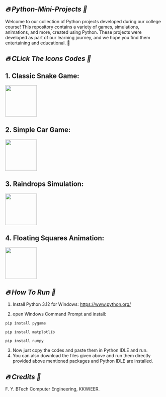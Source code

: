 ## *🔥 Python-Mini-Projects 🎴*


Welcome to our collection of Python projects developed during our college course! This repository contains a variety of games, simulations, animations, and more, created using Python. These projects were developed as part of our learning journey, and we hope you find them entertaining and educational. 🚀


## *🔥 CLick The Icons Codes 🎴*


## 1. Classic Snake Game:

<a href="https://github.com/Hrishikesh-Gavai/Python-Mini-Projects/blob/main/Mini%20Project%20Codes/Snake%20Game.py">
    <img src="https://github.com/Hrishikesh-Gavai/Python-Mini-Projects/assets/168000487/1ed6810d-bafa-46aa-a499-acd7f24b6c6f" width="100" height="100">
</a>



## 2. Simple Car Game:

<a href="https://github.com/Hrishikesh-Gavai/Python-Mini-Projects/blob/main/Mini%20Project%20Codes/Simple%20Car%20Game.py">
    <img src="https://github.com/Hrishikesh-Gavai/Python-Mini-Projects/assets/168000487/9e96aa2d-bf18-48c0-807c-a4c2bbaed9cb" width="100" height="100">
</a>



## 3. Raindrops Simulation:

<a href="https://github.com/Hrishikesh-Gavai/Python-Mini-Projects/blob/main/Mini%20Project%20Codes/Raindrops%20Simulation.py">
    <img src="https://github.com/Hrishikesh-Gavai/Python-Mini-Projects/assets/168000487/ecda9e5b-6ef6-4f40-8448-28bb52c0fafc" width="100" height="100">
</a>



## 4. Floating Squares Animation:

<a href="https://github.com/Hrishikesh-Gavai/Python-Mini-Projects/blob/main/Mini%20Project%20Codes/Floating%20Squares%20Animation.py">
    <img src="https://github.com/Hrishikesh-Gavai/Python-Mini-Projects/assets/168000487/e3e76c96-332c-42ba-8605-26e4a9237432" width="100" height="100">
</a>


## *🔥 How To Run 🎴*


1. Install Python 3.12 for Windows: https://www.python.org/

2. open Windows Command Prompt and install:

```
pip install pygame
```

```
pip install matplotlib
```

```
pip install numpy
```

3. Now just copy the codes and paste them in Python IDLE and run.
4. You can also download the files given above and run them directly provided above mentioned packages and Python IDLE are installed.


## *🔥 Credits 🎴*


F. Y. BTech Computer Engineering, KKWIEER.
